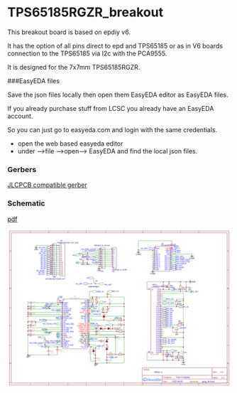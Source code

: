 # TPS65185RGZR_breakout

This breakout board is based on epdiy v6.

It has the option of 
all pins direct to epd and TPS65185 
or as in V6 boards connection to the TPS65185 via I2c with the PCA9555.

It is designed for the 7x7mm TPS65185RGZR.

###EasyEDA files

Save the json files locally then open them EasyEDA editor as EasyEDA files.

If you already purchase stuff from LCSC you already have an EasyEDA account.

So you can just go to easyeda.com and login with the same credentials.  
 * open the web based easyeda editor 
 * under -->file -->open--> EasyEDA and find the local json files.

### Gerbers

[JLCPCB compatible gerber](./gerbers/Gerber_PCB_TPS65185RGZR_breakout.zip)

### Schematic

[pdf](./schematics/Schematic_TPS65185RGZR_breakout.pdf)

![Breakout](./images/Schematic.png)
